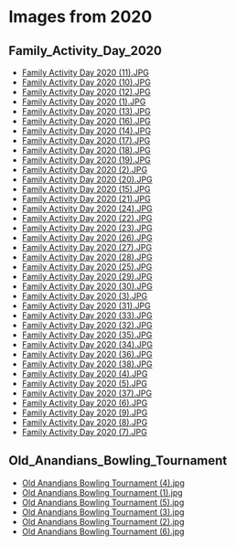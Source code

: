 # Images from 2020

## Family_Activity_Day_2020

- [Family Activity Day 2020 (11).JPG](https://ik.imagekit.io/sackoba/events/2020/Family_Activity_Day_2020/Family%20Activity%20Day%202020%20(11).JPG?updatedAt=1734808196790)
- [Family Activity Day 2020 (10).JPG](https://ik.imagekit.io/sackoba/events/2020/Family_Activity_Day_2020/Family%20Activity%20Day%202020%20(10).JPG?updatedAt=1734808197079)
- [Family Activity Day 2020 (12).JPG](https://ik.imagekit.io/sackoba/events/2020/Family_Activity_Day_2020/Family%20Activity%20Day%202020%20(12).JPG?updatedAt=1734808197226)
- [Family Activity Day 2020 (1).JPG](https://ik.imagekit.io/sackoba/events/2020/Family_Activity_Day_2020/Family%20Activity%20Day%202020%20(1).JPG?updatedAt=1734808197144)
- [Family Activity Day 2020 (13).JPG](https://ik.imagekit.io/sackoba/events/2020/Family_Activity_Day_2020/Family%20Activity%20Day%202020%20(13).JPG?updatedAt=1734808199129)
- [Family Activity Day 2020 (16).JPG](https://ik.imagekit.io/sackoba/events/2020/Family_Activity_Day_2020/Family%20Activity%20Day%202020%20(16).JPG?updatedAt=1734808199180)
- [Family Activity Day 2020 (14).JPG](https://ik.imagekit.io/sackoba/events/2020/Family_Activity_Day_2020/Family%20Activity%20Day%202020%20(14).JPG?updatedAt=1734808199231)
- [Family Activity Day 2020 (17).JPG](https://ik.imagekit.io/sackoba/events/2020/Family_Activity_Day_2020/Family%20Activity%20Day%202020%20(17).JPG?updatedAt=1734808199441)
- [Family Activity Day 2020 (18).JPG](https://ik.imagekit.io/sackoba/events/2020/Family_Activity_Day_2020/Family%20Activity%20Day%202020%20(18).JPG?updatedAt=1734808199503)
- [Family Activity Day 2020 (19).JPG](https://ik.imagekit.io/sackoba/events/2020/Family_Activity_Day_2020/Family%20Activity%20Day%202020%20(19).JPG?updatedAt=1734808199745)
- [Family Activity Day 2020 (2).JPG](https://ik.imagekit.io/sackoba/events/2020/Family_Activity_Day_2020/Family%20Activity%20Day%202020%20(2).JPG?updatedAt=1734808199822)
- [Family Activity Day 2020 (20).JPG](https://ik.imagekit.io/sackoba/events/2020/Family_Activity_Day_2020/Family%20Activity%20Day%202020%20(20).JPG?updatedAt=1734808199880)
- [Family Activity Day 2020 (15).JPG](https://ik.imagekit.io/sackoba/events/2020/Family_Activity_Day_2020/Family%20Activity%20Day%202020%20(15).JPG?updatedAt=1734808199940)
- [Family Activity Day 2020 (21).JPG](https://ik.imagekit.io/sackoba/events/2020/Family_Activity_Day_2020/Family%20Activity%20Day%202020%20(21).JPG?updatedAt=1734808200020)
- [Family Activity Day 2020 (24).JPG](https://ik.imagekit.io/sackoba/events/2020/Family_Activity_Day_2020/Family%20Activity%20Day%202020%20(24).JPG?updatedAt=1734808202435)
- [Family Activity Day 2020 (22).JPG](https://ik.imagekit.io/sackoba/events/2020/Family_Activity_Day_2020/Family%20Activity%20Day%202020%20(22).JPG?updatedAt=1734808202406)
- [Family Activity Day 2020 (23).JPG](https://ik.imagekit.io/sackoba/events/2020/Family_Activity_Day_2020/Family%20Activity%20Day%202020%20(23).JPG?updatedAt=1734808202328)
- [Family Activity Day 2020 (26).JPG](https://ik.imagekit.io/sackoba/events/2020/Family_Activity_Day_2020/Family%20Activity%20Day%202020%20(26).JPG?updatedAt=1734808202687)
- [Family Activity Day 2020 (27).JPG](https://ik.imagekit.io/sackoba/events/2020/Family_Activity_Day_2020/Family%20Activity%20Day%202020%20(27).JPG?updatedAt=1734808202699)
- [Family Activity Day 2020 (28).JPG](https://ik.imagekit.io/sackoba/events/2020/Family_Activity_Day_2020/Family%20Activity%20Day%202020%20(28).JPG?updatedAt=1734808202713)
- [Family Activity Day 2020 (25).JPG](https://ik.imagekit.io/sackoba/events/2020/Family_Activity_Day_2020/Family%20Activity%20Day%202020%20(25).JPG?updatedAt=1734808203054)
- [Family Activity Day 2020 (29).JPG](https://ik.imagekit.io/sackoba/events/2020/Family_Activity_Day_2020/Family%20Activity%20Day%202020%20(29).JPG?updatedAt=1734808202999)
- [Family Activity Day 2020 (30).JPG](https://ik.imagekit.io/sackoba/events/2020/Family_Activity_Day_2020/Family%20Activity%20Day%202020%20(30).JPG?updatedAt=1734808203081)
- [Family Activity Day 2020 (3).JPG](https://ik.imagekit.io/sackoba/events/2020/Family_Activity_Day_2020/Family%20Activity%20Day%202020%20(3).JPG?updatedAt=1734808203392)
- [Family Activity Day 2020 (31).JPG](https://ik.imagekit.io/sackoba/events/2020/Family_Activity_Day_2020/Family%20Activity%20Day%202020%20(31).JPG?updatedAt=1734808205013)
- [Family Activity Day 2020 (33).JPG](https://ik.imagekit.io/sackoba/events/2020/Family_Activity_Day_2020/Family%20Activity%20Day%202020%20(33).JPG?updatedAt=1734808205440)
- [Family Activity Day 2020 (32).JPG](https://ik.imagekit.io/sackoba/events/2020/Family_Activity_Day_2020/Family%20Activity%20Day%202020%20(32).JPG?updatedAt=1734808205532)
- [Family Activity Day 2020 (35).JPG](https://ik.imagekit.io/sackoba/events/2020/Family_Activity_Day_2020/Family%20Activity%20Day%202020%20(35).JPG?updatedAt=1734808205533)
- [Family Activity Day 2020 (34).JPG](https://ik.imagekit.io/sackoba/events/2020/Family_Activity_Day_2020/Family%20Activity%20Day%202020%20(34).JPG?updatedAt=1734808205675)
- [Family Activity Day 2020 (36).JPG](https://ik.imagekit.io/sackoba/events/2020/Family_Activity_Day_2020/Family%20Activity%20Day%202020%20(36).JPG?updatedAt=1734808205906)
- [Family Activity Day 2020 (38).JPG](https://ik.imagekit.io/sackoba/events/2020/Family_Activity_Day_2020/Family%20Activity%20Day%202020%20(38).JPG?updatedAt=1734808206098)
- [Family Activity Day 2020 (4).JPG](https://ik.imagekit.io/sackoba/events/2020/Family_Activity_Day_2020/Family%20Activity%20Day%202020%20(4).JPG?updatedAt=1734808206059)
- [Family Activity Day 2020 (5).JPG](https://ik.imagekit.io/sackoba/events/2020/Family_Activity_Day_2020/Family%20Activity%20Day%202020%20(5).JPG?updatedAt=1734808206072)
- [Family Activity Day 2020 (37).JPG](https://ik.imagekit.io/sackoba/events/2020/Family_Activity_Day_2020/Family%20Activity%20Day%202020%20(37).JPG?updatedAt=1734808206159)
- [Family Activity Day 2020 (6).JPG](https://ik.imagekit.io/sackoba/events/2020/Family_Activity_Day_2020/Family%20Activity%20Day%202020%20(6).JPG?updatedAt=1734808207826)
- [Family Activity Day 2020 (9).JPG](https://ik.imagekit.io/sackoba/events/2020/Family_Activity_Day_2020/Family%20Activity%20Day%202020%20(9).JPG?updatedAt=1734808208633)
- [Family Activity Day 2020 (8).JPG](https://ik.imagekit.io/sackoba/events/2020/Family_Activity_Day_2020/Family%20Activity%20Day%202020%20(8).JPG?updatedAt=1734808208615)
- [Family Activity Day 2020 (7).JPG](https://ik.imagekit.io/sackoba/events/2020/Family_Activity_Day_2020/Family%20Activity%20Day%202020%20(7).JPG?updatedAt=1734808208923)

## Old_Anandians_Bowling_Tournament

- [Old Anandians Bowling Tournament (4).jpg](https://ik.imagekit.io/sackoba/events/2020/Old_Anandians_Bowling_Tournament/Old%20Anandians%20Bowling%20Tournament%20(4).jpg?updatedAt=1734808196511)
- [Old Anandians Bowling Tournament (1).jpg](https://ik.imagekit.io/sackoba/events/2020/Old_Anandians_Bowling_Tournament/Old%20Anandians%20Bowling%20Tournament%20(1).jpg?updatedAt=1734808196401)
- [Old Anandians Bowling Tournament (5).jpg](https://ik.imagekit.io/sackoba/events/2020/Old_Anandians_Bowling_Tournament/Old%20Anandians%20Bowling%20Tournament%20(5).jpg?updatedAt=1734808196457)
- [Old Anandians Bowling Tournament (3).jpg](https://ik.imagekit.io/sackoba/events/2020/Old_Anandians_Bowling_Tournament/Old%20Anandians%20Bowling%20Tournament%20(3).jpg?updatedAt=1734808196503)
- [Old Anandians Bowling Tournament (2).jpg](https://ik.imagekit.io/sackoba/events/2020/Old_Anandians_Bowling_Tournament/Old%20Anandians%20Bowling%20Tournament%20(2).jpg?updatedAt=1734808196513)
- [Old Anandians Bowling Tournament (6).jpg](https://ik.imagekit.io/sackoba/events/2020/Old_Anandians_Bowling_Tournament/Old%20Anandians%20Bowling%20Tournament%20(6).jpg?updatedAt=1734808196937)

